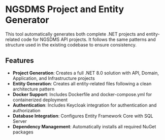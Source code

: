 # NGSDMS Project and Entity Generator

This tool automatically generates both complete .NET projects and entity-related code for NGSDMS API projects. It follows the same patterns and structure used in the existing codebase to ensure consistency.


## Features

- **Project Generation**: Creates a full .NET 8.0 solution with API, Domain, Application, and Infrastructure projects
- **Entity Generation**: Creates all entity-related files following a clean architecture pattern
- **Docker Support**: Includes Dockerfile and docker-compose.yml for containerized deployment
- **Authentication**: Includes Keycloak integration for authentication and authorization
- **Database Integration**: Configures Entity Framework Core with SQL Server
- **Dependency Management**: Automatically installs all required NuGet packages
